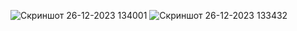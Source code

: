 ![Скриншот 26-12-2023 134001](https://github.com/ta1lya/Lab10PRIS/assets/55619906/ff4137ea-72ca-4168-bd40-2de5be160e86)
![Скриншот 26-12-2023 133432](https://github.com/ta1lya/Lab10PRIS/assets/55619906/193e0576-ef0b-4060-a177-2069d16af410)
